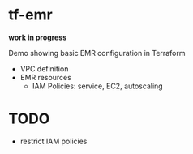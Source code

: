 # tf-emr

**work in progress**

Demo showing basic EMR configuration in Terraform

- VPC definition
- EMR resources
    - IAM Policies: service, EC2, autoscaling


# TODO
- restrict IAM policies